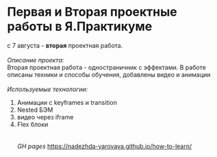 # Первая и Вторая проектные работы в Я.Практикуме
с 7 августа - **вторая** проектная работа.
\
\
_Описание проекта:_
\
Вторая проектная работа - одностраничник с эффектами. В работе описаны техники и способы обучения, добавлены видео и анимации
\
\
_Используемые технологии:_
1. Анимации с keyframes и transition
2. Nested БЭМ
3. видео через iframe
4. Flex блоки
\
\
\
_GH pages_
https://nadezhda-yarovaya.github.io/how-to-learn/
